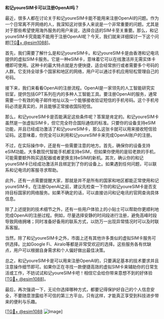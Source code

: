 **和记youreSIM卡可以注册OpenAI吗？**

最近，很多人都在讨论关于和记youreSIM卡能不能用来注册OpenAI的问题。作为一个日常离不开网络的人，我深知这对很多人来说是一个非常重要的问题。尤其是对于那些希望使用海外服务的用户来说，选择合适的SIM卡至关重要。那么，和记youreSIM卡究竟能不能用于注册OpenAI呢？今天，我们就来详细探讨一下这个问题[[TG💪+ @esim1088](https://t.me/s/esim1088)]。

首先，我们需要了解什么是和记youreSIM卡。和记youreSIM卡是由香港和记电讯提供的虚拟SIM卡服务。它是一种eSIM卡，意味着它可以在线激活并无需实体卡槽即可使用。这种卡的最大特点就是方便快捷，适合经常旅行或者需要多个号码的人群。它支持全球多个国家和地区的网络，用户可以通过手机应用轻松管理自己的号码。

接下来，我们来看看OpenAI的注册流程。OpenAI是一家领先的人工智能研究实验室，提供包括GPT系列在内的多种人工智能工具。要注册OpenAI的服务，通常需要一个有效的电子邮件地址以及一个能够接收验证短信的手机号码。这个手机号码必须是真实的，并且能够正常接收国际短信。

那么，和记youreSIM卡是否能满足这些条件呢？答案是肯定的。和记youreSIM卡虽然是一张虚拟SIM卡，但它完全符合国际通信的标准。只要你的设备支持eSIM功能，并且已经成功激活了和记youreSIM卡，那么这张卡就可以用来接收短信验证码。这意味着，你完全可以利用和记youreSIM卡来完成OpenAI账户的注册。

不过，在实际操作中，还是有一些需要注意的地方。首先，确保你的设备支持eSIM功能。大多数现代智能手机都支持eSIM，但如果你使用的是较老款的手机，可能需要额外购买适配器或者更换支持eSIM的新机。其次，确认你的和记youreSIM卡已经成功激活并且绑定到了你的设备上。如果遇到任何问题，可以联系和记电讯的客服寻求帮助。

此外，还有一点需要提醒大家，那就是并不是所有的国家和地区都能正常使用和记youreSIM卡。在注册OpenAI之前，建议先检查一下你的和记youreSIM卡是否支持目标国家的网络服务。如果不确定的话，可以直接访问和记电讯的官网查询具体信息。

除了上述提到的技术细节之外，还有一些用户体验上的小贴士可以帮助你更顺利地完成OpenAI的注册过程。例如，尽量选择安静的时间段进行注册，避免高峰时段导致网络拥堵；同时准备好备用的联系方式，以防万一出现异常情况时可以及时联系客服。

当然，除了和记youreSIM卡之外，市面上还有其他许多类似的虚拟SIM卡服务可供选择。比如Google Fi、Airalo等都是非常受欢迎的选择。这些服务各有优缺点，用户可以根据自身需求和个人偏好做出最佳决策。

总之，和记youreSIM卡是可以用来注册OpenAI的，只要满足基本的技术要求并且注意操作细节即可。如果你正在寻找一款便捷高效的虚拟SIM卡来辅助你的日常生活或工作，不妨试试和记youreSIM卡吧！相信它会给你带来意想不到的好体验[[TG💪+ @esim1088](https://t.me/s/esim1088)]。

最后，再次强调一下，无论你选择哪种方式，都要记得保护好自己的个人信息安全，不要随意泄露给不可信的第三方平台。只有这样，才能真正享受到科技进步带来的便利与乐趣。

[[TG💪+ @esim1088](https://t.me/s/esim1088) ![Image](https://i.postimg.cc/4NQfJmqS/Snipaste-2025-05-13-00-14-12.png)]